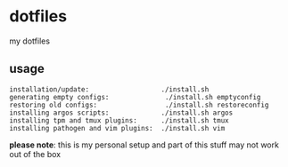 dotfiles
========
my dotfiles

usage
-----

```
installation/update:                  ./install.sh
generating empty configs:              ./install.sh emptyconfig
restoring old configs:                 ./install.sh restoreconfig
installing argos scripts:             ./install.sh argos
installing tpm and tmux plugins:      ./install.sh tmux
installing pathogen and vim plugins:  ./install.sh vim
```

**please note**: this is my personal setup and part of this stuff may not work out of the box
